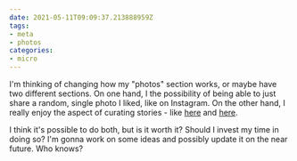 ```yaml
---
date: 2021-05-11T09:09:37.213888959Z
tags:
- meta
- photos
categories:
- micro
---
```


I'm thinking of changing how my "photos" section works, or maybe have two different sections. On one hand, I the possibility of being able to just share a random, single photo I liked, like on Instagram. On the other hand, I really enjoy the aspect of curating stories - like [here](https://paulstamatiou.com/photos/) and [here](https://travel.kiralaktionov.com/ameland-2021).

I think it's possible to do both, but is it worth it? Should I invest my time in doing so? I'm gonna work on some ideas and possibly update it on the near future. Who knows?
